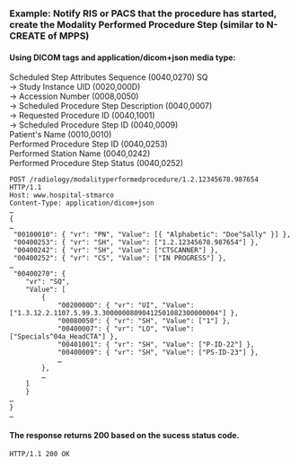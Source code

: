 ### Example: Notify RIS or PACS that the procedure has started, create the Modality Performed Procedure Step (similar to N-CREATE of MPPS)

#### Using DICOM tags and application/dicom+json media type:
Scheduled Step Attributes Sequence (0040,0270) SQ  
-> Study Instance UID (0020,000D)  
-> Accession Number (0008,0050)  
-> Scheduled Procedure Step Description (0040,0007)  
-> Requested Procedure ID (0040,1001)  
-> Scheduled Procedure Step ID (0040,0009)    
Patient's Name (0010,0010)  
Performed Procedure Step ID (0040,0253)   
Performed Station Name (0040,0242)  
Performed Procedure Step Status (0040,0252)  

```http
POST /radiology/modalityperformedprocedure/1.2.12345678.987654 HTTP/1.1
Host: www.hospital-stmarco
Content-Type: application/dicom+json
…
{
…
 "00100010": { "vr": "PN", "Value": [{ "Alphabetic": "Doe^Sally" }] },
 "00400253": { "vr": "SH", "Value": ["1.2.12345678.987654"] },
 "00400242": { "vr": "SH", "Value": ["CTSCANNER"] },
 "00400252": { "vr": "CS", "Value": ["IN PROGRESS"] },
…
 "00400270": { 
    "vr": "SQ",
    "Value": [
        {
            "0020000D": { "vr": "UI", "Value": ["1.3.12.2.1107.5.99.3.30000008090412501082300000004"] },
            "00080050": { "vr": "SH", "Value": ["1"] },
            "00400007": { "vr": "LO", "Value": ["Specials^04a_HeadCTA"] },  
            "00401001": { "vr": "SH", "Value": ["P-ID-22"] },
            "00400009": { "vr": "SH", "Value": ["PS-ID-23"] },
            …          
        },
        …
    ]
    }
…
}
…
```

#### The response returns 200 based on the sucess status code.  
```http
HTTP/1.1 200 OK

```